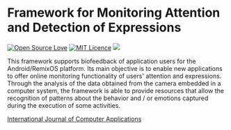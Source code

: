 # Framework for Monitoring Attention and Detection of Expressions

[![Open Source Love](https://badges.frapsoft.com/os/v1/open-source.svg?v=103)](https://github.com/ellerbrock/open-source-badge/)
[![MIT Licence](https://badges.frapsoft.com/os/mit/mit.png?v=103)](https://opensource.org/licenses/mit-license.php)
[![](https://jitpack.io/v/rafaelaaraujo/Face-detect-framework.svg)](https://jitpack.io/#rafaelaaraujo/Face-detect-framework)

This framework supports biofeedback of application users for the
Android/RemixOS platform. Its main objective is to enable new applications to offer online monitoring functionality of users' attention and expressions. Through the analysis of the data obtained from the camera embedded in a computer system, the framework is able to provide resources that allow the recognition of patterns about the behavior and / or emotions captured during the execution of some activities. 


[International Journal of Computer Applications](https://www.ijcaonline.org/archives/volume158/number5/26906-26906-2017912847)
